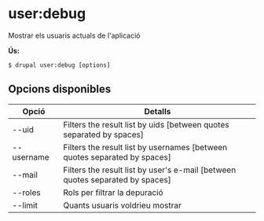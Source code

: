 # user:debug
Mostrar els usuaris actuals de l'aplicació

**Ús:**
```
$ drupal user:debug [options]
```

## Opcions disponibles
Opció | Detalls
-------|-------------
--uid | Filters the result list by uids [between quotes separated by spaces]
--username | Filters the result list by usernames [between quotes separated by spaces]
--mail | Filters the result list by user's e-mail [between quotes separated by spaces]
--roles | Rols per filtrar la depuració
--limit | Quants usuaris voldrieu mostrar
